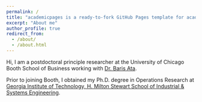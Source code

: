 ```yaml
---
permalink: /
title: "academicpages is a ready-to-fork GitHub Pages template for academic personal websites"
excerpt: "About me"
author_profile: true
redirect_from: 
  - /about/
  - /about.html
---
```


Hi, I am a postdoctoral principle researcher at the University of Chicago Booth School of Business working with [Dr. Baris Ata](https://www.chicagobooth.edu/faculty/directory/a/baris-ata).

Prior to joining Booth, I obtained my Ph.D. degree in Operations Research at [Georgia Institute of Technology, H. Milton Stewart School of Industrial & Systems Engineering](https://www.isye.gatech.edu).





